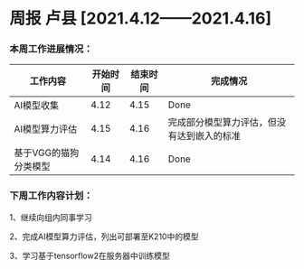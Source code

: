 # 周报  卢县 [2021.4.12——2021.4.16]

### 本周工作进展情况：

| 工作内容              | 开始时间 | 结束时间 | 完成情况                                   |
| --------------------- | -------- | -------- | ------------------------------------------ |
| AI模型收集            | 4.12     | 4.15     | Done                                       |
| AI模型算力评估        | 4.15     | 4.16     | 完成部分模型算力评估，但没有达到嵌入的标准 |
| 基于VGG的猫狗分类模型 | 4.14     | 4.16     | Done                                       |

### 下周工作内容计划：

1、继续向组内同事学习

2、完成AI模型算力评估，列出可部署至K210中的模型

3、学习基于tensorflow2在服务器中训练模型
